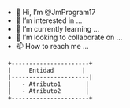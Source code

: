 - 👋 Hi, I’m @JmProgram17
- 👀 I’m interested in ...
- 🌱 I’m currently learning ...
- 💞️ I’m looking to collaborate on ...
- 📫 How to reach me ...

<!---
JmProgram17/JmProgram17 is a ✨ special ✨ repository because its `README.md` (this file) appears on your GitHub profile.
You can click the Preview link to take a look at your changes.
--->
     +----------------------+
     |     Entidad        |
     |----------------------|
     |   - Atributo1       |
     |   - Atributo2       |
     +----------------------+

